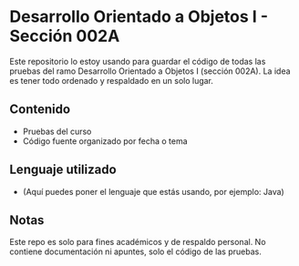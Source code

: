 # Desarrollo Orientado a Objetos I - Sección 002A

Este repositorio lo estoy usando para guardar el código de todas las pruebas del ramo Desarrollo Orientado a Objetos I (sección 002A). La idea es tener todo ordenado y respaldado en un solo lugar.

## Contenido

- Pruebas del curso
- Código fuente organizado por fecha o tema

## Lenguaje utilizado

- (Aquí puedes poner el lenguaje que estás usando, por ejemplo: Java)

## Notas

Este repo es solo para fines académicos y de respaldo personal. No contiene documentación ni apuntes, solo el código de las pruebas.

